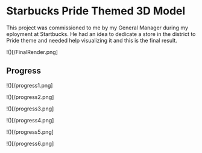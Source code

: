 # Starbucks Pride Themed 3D Model

This project was commissioned to me by my General Manager during my eployment at Startbucks. He had an idea to dedicate a store in the district to Pride theme and needed help visualizing it and this is the final result.

!()[/FinalRender.png]

## Progress

!()[/progress1.png]

!()[/progress2.png]

!()[/progress3.png]

!()[/progress4.png]

!()[/progress5.png]

!()[/progress6.png]

